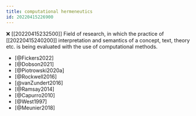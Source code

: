 ```yaml
---
title: computational hermeneutics
id: 20220415226900
---
```


❌ [[20220415232500]] Field of research, in which the practice of [[20220415240200]] interpretation and semantics of a concept, text, theory etc. is being evaluated with the use of computational methods.

- [@Fickers2022]
- [@Dobson2021]
- [@Piotrowski2020a]
- [@Rockwell2016]
- [@vanZundert2016]
- [@Ramsay2014]
- [@Capurro2010]
- [@West1997]
- [@Meunier2018]
